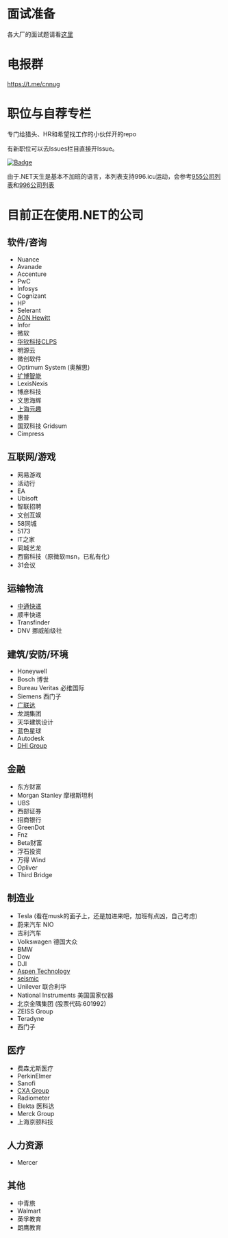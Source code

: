 # 面试准备

各大厂的面试题请看[这里](https://github.com/dotnet-cn/jobs/blob/master/interview_questions.md)

# 电报群
https://t.me/cnnug

# 职位与自荐专栏
专门给猎头、HR和希望找工作的小伙伴开的repo

有新职位可以去Issues栏目直接开Issue。

[![Badge](https://img.shields.io/badge/link-996.icu-red.svg)](https://996.icu/#/en_US)

由于.NET天生是基本不加班的语言，本列表支持996.icu运动，会参考[955公司列表](https://github.com/formulahendry/955.WLB)和[996公司列表](https://github.com/996icu/996.ICU)

# 目前正在使用.NET的公司 
## 软件/咨询
- Nuance
- Avanade
- Accenture
- PwC
- Infosys
- Cognizant
- HP
- Selerant
- [AON Hewitt](http://www.aon.com)
- Infor
- 微软
- [华钦科技CLPS](http://www.clps.com.cn/)
- 明源云
- 微创软件
- Optimum System (奥解思)
- [扩博智能](https://www.clobotics.com/)
- LexisNexis
- 博彦科技
- 文思海辉
- [上海元趣](http://www.yuanqutech.com/)
- 惠普
- 国双科技 Gridsum
- Cimpress

## 互联网/游戏
- 网易游戏
- 活动行
- EA
- Ubisoft
- 智联招聘
- 文创互娱
- 58同城
- 5173
- IT之家
- 同城艺龙
- 西窗科技（原微软msn，已私有化）
- 31会议

## 运输物流
- [中通快递](http://www.zto.com)
- 顺丰快递
- Transfinder
- DNV 挪威船级社

## 建筑/安防/环境
- Honeywell
- Bosch 博世
- Bureau Veritas 必维国际
- Siemens 西门子
- [广联达](https://www.glodon.com/)
- 龙湖集团
- 天华建筑设计
- 蓝色星球
- Autodesk
- [DHI Group](https://www.dhigroup.com)

## 金融
- 东方财富
- Morgan Stanley 摩根斯坦利
- UBS
- 西部证券 
- 招商银行
- GreenDot
- Fnz
- Beta财富
- 浮石投资
- 万得 Wind
- Opliver
- Third Bridge

## 制造业 
- Tesla (看在musk的面子上，还是加进来吧，加班有点凶，自己考虑)
- 蔚来汽车 NIO
- 吉利汽车
- Volkswagen 德国大众
- BMW
- Dow
- DJI
- [Aspen Technology](https://www.aspentech.com/)
- [seismic](https://seismic.com/)
- Unilever 联合利华
- National Instruments 美国国家仪器
- 北京金隅集团 (股票代码:601992)
- ZEISS Group
- Teradyne
- 西门子

## 医疗
- 费森尤斯医疗
- PerkinElmer
- Sanofi
- [CXA Group](https://www.linkedin.com/company/cxagroup) 
- Radiometer
- Elekta 医科达
- Merck Group
- 上海京颐科技

## 人力资源
- Mercer

## 其他
- 中青旅
- Walmart
- 英孚教育
- 朗鹰教育


